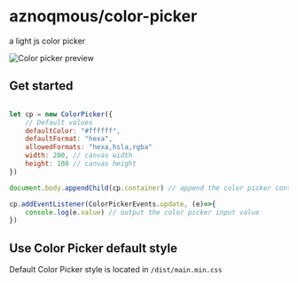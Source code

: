 # aznoqmous/color-picker

a light js color picker

![Color picker preview](https://github.com/aznoqmous/color-picker/color-picker.png)

## Get started
```js

let cp = new ColorPicker({
    // Default values
    defaultColor: "#ffffff",
    defaultFormat: "hexa",
    allowedFormats: "hexa,hsla,rgba"
    width: 200, // canvas width
    height: 100 // canvas height
})

document.body.appendChild(cp.container) // append the color picker container to the DOM

cp.addEventListener(ColorPickerEvents.update, (e)=>{
    console.log(e.value) // output the color picker input value
})
```

## Use Color Picker default style
Default Color Picker style is located in `/dist/main.min.css`